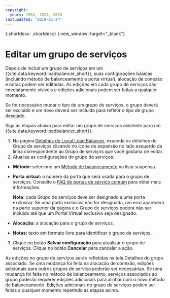 ```yaml
---
copyright:
  years: 1994, 2017, 2018
lastupdated: "2018-01-24"
---
```


{:shortdesc: .shortdesc}
{:new_window: target="_blank"}

# Editar um grupo de serviços

Depois de incluir um grupo de serviços em um
{{site.data.keyword.loadbalancer_short}}, suas configurações básicas (incluindo
método de balanceamento e porta virtual), alocação de conexão e notas podem ser editadas. As
edições em cada grupo de serviços são imediatamente visíveis e edições adicionais podem
ser feitas a qualquer momento. 

Se for necessário mudar o tipo de um grupo de serviços, o grupo deverá ser excluído
e um novo deverá ser incluído para refletir o tipo de grupo desejado. 

Siga as etapas abaixo para editar um grupo de serviços existente para um
{{site.data.keyword.loadbalancer_short}}.

1. Na página [Detalhes do Local Load
Balancer](view-all-load-balancers.html), expanda os detalhes do Grupo de serviços clicando no ícone de expansão
no lado esquerdo da linha correspondente ao Grupo de serviços que você gostaria de
editar. 
2. Atualize as configurações do grupo de serviços:
  - **Método:** selecione um [Método de balanceamento](load_balancing_methods.html) na lista suspensa.
  - **Porta virtual:** o número da porta que será usada para o grupo de serviços. Consulte o [FAQ de portas de serviço comum](load-balancing-faqs-2.html#what-services-can-be-load-balanced-) para obter mais informações. 

  	**Nota:** cada Grupo de serviços deve ser designado a uma porta exclusiva. Se uma porta exclusiva não for designada, um erro aparecerá na parte superior da página e o Grupo de serviços poderá não ser incluído até que um Portal Virtual exclusivo seja designado.
  - **Alocação:** a alocação para o grupo de serviços.
  - **Notas:** texto em formato livre para identificar o grupo de serviços.
3. Clique no botão **Salvar configuração** para atualizar o grupo de serviços. Clique no botão **Cancelar** para cancelar a ação.

As edições no grupo de serviços serão refletidas na tela Detalhes do grupo
associado. Se uma mudança foi feita na alocação de conexão, edições adicionais para
outros grupos de serviço poderão ser necessárias. Se uma mudança foi feita no método de
balanceamento, serviços associados ao grupo poderão requerer edições adicionais para
alinhar com o novo método de balanceamento. Edições adicionais no grupo de serviços podem
ser feitas a qualquer momento repetindo as etapas acima.
